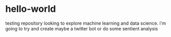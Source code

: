 # hello-world
testing repository 
looking to explore machine learning and data science. 
i'm going to try and create maybe a twitter bot or do some sentient analysis
